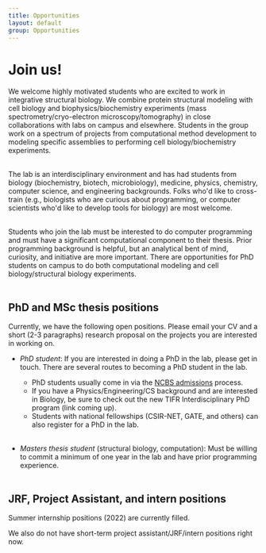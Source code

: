 ```yaml
---
title: Opportunities
layout: default
group: Opportunities
---
```


# Join us!

<p class="text-justify">
We welcome highly motivated students who are excited to work in integrative structural biology. We combine protein structural modeling with cell biology and biophysics/biochemistry experiments (mass spectrometry/cryo-electron microscopy/tomography) in close collaborations with labs on campus and elsewhere. Students in the group work on a spectrum of projects from computational method development to modeling specific assemblies to performing cell biology/biochemistry experiments. <br><br> 
</p>

<p class="text-justify">
The lab is an interdisciplinary environment and has had students from biology (biochemistry, biotech, microbiology), medicine, physics, chemistry, computer science, and engineering backgrounds. Folks who'd like to cross-train (e.g., biologists who are curious about programming, or computer scientists who'd like to develop tools for biology) are most welcome. <br><br>
</p>

<p class="text-justify">
Students who join the lab must be interested to do computer programming and must have a significant computational component to their thesis. Prior programming background is helpful, but an analytical bent of mind, curiosity, and initiative are more important. There are opportunities for PhD students on campus to do both computational modeling and cell biology/structural biology experiments. <br><br>
</p>

## PhD and MSc thesis positions

 Currently, we have the following open positions. Please email your CV and a short (2-3 paragraphs) research proposal on the projects you are interested in working on.

- *PhD student*:  If you are interested in doing a PhD in the lab, please get in touch. There are several routes to becoming a PhD student in the lab. 

   * PhD students usually come in via the <a href='https://www.ncbs.res.in/academic/admissions'>NCBS admissions</a> process. <br> 
   * If you have a Physics/Engineering/CS background and are interested in Biology, be sure to check out the new TIFR Interdisciplinary PhD program (link coming up). <br> 
   * Students with national fellowships (CSIR-NET, GATE, and others) can also register for a PhD in the lab. <br><br>

- *Masters thesis student* (structural biology, computation): Must be willing to commit a minimum of one year in the lab and have prior programming experience.<br><br>

## JRF, Project Assistant, and intern positions

Summer internship positions (2022) are currently filled. <br>

We also do not have short-term project assistant/JRF/intern positions right now. <br><br>
